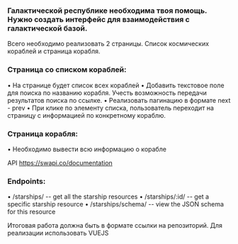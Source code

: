 ### Галактической республике необходима твоя помощь. Нужно создать интерфейс для взаимодействия с галактической базой. 

Всего необходимо реализовать 2 страницы. Список космических кораблей и страница корабля.

### Страница со списком кораблей:

•	На странице будет список всех кораблей
•	Добавить текстовое поле для поиска по названию корабля. Учесть возможность передачи результатов поиска по ссылке.
•	Реализовать пагинацию в формате next - prev
•	При клике по элементу списка, пользователь переходит на страницу с информацией по конкретному кораблю.

### Страница корабля:

•	Необходимо вывести всю информацию о корабле


API https://swapi.co/documentation

### Endpoints:
•	/starships/ -- get all the starship resources
•	/starships/:id/ -- get a specific starship resource
•	/starships/schema/ -- view the JSON schema for this resource

Итоговая работа должна быть в формате ссылки на репозиторий.
Для реализации использовать VUEJS
